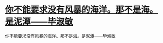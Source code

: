 # [你不能要求没有风暴的海洋。那不是海。是泥潭——毕淑敏](https://github.com/miss-shiyi/miss-shiyi/issues/72)

你不能要求没有风暴的海洋。那不是海。是泥潭——毕淑敏